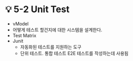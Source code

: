 # 💡 5-2 Unit Test

* vModel
* 어떻게 테스트 할건지에 대한 시스템을 설계한다.
* Test Matrix
* Junit
  * 자동화된 테스트를 지원하는 도구&#x20;
  * 단위 테스트. 통합 테스트 E2E 테스트를 작성하는데 사용됨
